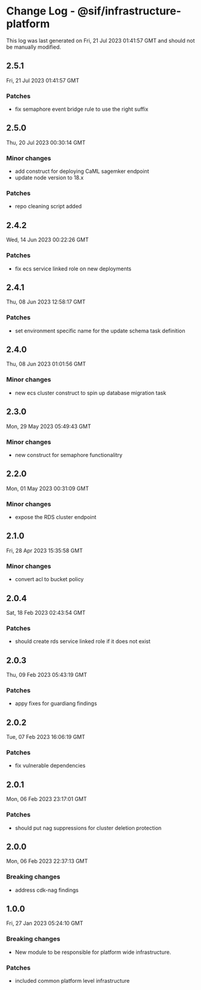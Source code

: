 # Change Log - @sif/infrastructure-platform

This log was last generated on Fri, 21 Jul 2023 01:41:57 GMT and should not be manually modified.

## 2.5.1
Fri, 21 Jul 2023 01:41:57 GMT

### Patches

- fix semaphore event bridge rule to use the right suffix

## 2.5.0
Thu, 20 Jul 2023 00:30:14 GMT

### Minor changes

- add construct for deploying CaML sagemker endpoint
- update node version to 18.x

### Patches

- repo cleaning script added

## 2.4.2
Wed, 14 Jun 2023 00:22:26 GMT

### Patches

- fix ecs service linked role on new deployments

## 2.4.1
Thu, 08 Jun 2023 12:58:17 GMT

### Patches

- set environment specific name for the update schema task definition

## 2.4.0
Thu, 08 Jun 2023 01:01:56 GMT

### Minor changes

- new ecs cluster construct to spin up database migration task

## 2.3.0
Mon, 29 May 2023 05:49:43 GMT

### Minor changes

- new construct for semaphore functionalitry

## 2.2.0
Mon, 01 May 2023 00:31:09 GMT

### Minor changes

- expose the RDS cluster endpoint

## 2.1.0
Fri, 28 Apr 2023 15:35:58 GMT

### Minor changes

- convert acl to bucket policy

## 2.0.4
Sat, 18 Feb 2023 02:43:54 GMT

### Patches

- should create rds service linked role if it does not exist

## 2.0.3
Thu, 09 Feb 2023 05:43:19 GMT

### Patches

- appy fixes for guardiang findings

## 2.0.2
Tue, 07 Feb 2023 16:06:19 GMT

### Patches

- fix vulnerable dependencies

## 2.0.1
Mon, 06 Feb 2023 23:17:01 GMT

### Patches

- should put nag suppressions for cluster deletion protection

## 2.0.0
Mon, 06 Feb 2023 22:37:13 GMT

### Breaking changes

- address cdk-nag findings

## 1.0.0
Fri, 27 Jan 2023 05:24:10 GMT

### Breaking changes

- New module to be responsible for platform wide infrastructure.

### Patches

- included common platform level infrastructure

